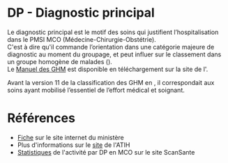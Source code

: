 # DP - Diagnostic principal
<!-- SPDX-License-Identifier: MPL-2.0 -->

Le diagnostic principal est le motif des soins qui justifient l’hospitalisation dans le PMSI MCO (Médecine-Chirurgie-Obstétrie).  
C'est à dire qu'il commande l’orientation dans une catégorie majeure de diagnostic au moment du groupage, et peut influer sur le classement dans un groupe homogène de malades (<link-previewer href="GHM.html" text="GHM" preview-title="GHM - Groupe homogène de malades" preview-text="Un groupe homogène de malades regroupe les prises en charge de même nature médicale et économique et constitue la catégorie élémentaire de classification en MCO."/>).  
Le [Manuel des GHM](https://www.atih.sante.fr/manuel-des-ghm-version-11-version-complete) est disponible en téléchargement sur la site de l'<link-previewer href="ATIH.html" text="ATIH" preview-title="ATIH - Agence technique de l'information sur l'hospitalisation" preview-text="L’ATIH est un établissement public de l’État chargé de différentes missions dans les secteurs sanitaire et médico-social. Dans le cadre du SNDS, l’ATIH est en charge du PMSI, la composante relative à l’activité des établissements de santé."/>.

Avant la version 11 de la classification des GHM en <link-previewer href="MCO.html" text="MCO" preview-title="MCO - Médecine, chirurgie, obstétrique" preview-text="Terme utilisé pour désigner les activités aigus de courte durée réalisées dans les établissements de santé, en hospitalisation (avec ou sans hébergement) ou en consultations externes."/>, il correspondait aux soins ayant mobilisé l’essentiel de l’effort médical et soignant. 


# Références

- [Fiche](https://solidarites-sante.gouv.fr/professionnels/gerer-un-etablissement-de-sante-medico-social/financement/financement-des-etablissements-de-sante-10795/financement-des-etablissements-de-sante-glossaire/article/diagnostic-principal-dp) sur le site internet du ministère  
- Plus d'informations sur le [site](https://www.atih.sante.fr/manuel-des-ghm-version-11-version-complete) de l'ATIH 
- [Statistiques](https://www.scansante.fr/applications/statistiques-activite-MCO-par-diagnostique-et-actes) de l'activité par DP en MCO sur le site ScanSante
